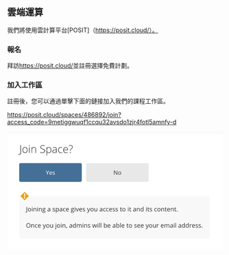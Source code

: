 ## 雲端運算

我們將使用雲計算平台[POSIT]（https://posit.cloud/）。

### 報名

拜訪<https://posit.cloud/>並註冊選擇免費計劃。

### 加入工作區

註冊後，您可以通過單擊下面的鏈接加入我們的課程工作區。

<https://posit.cloud/spaces/486892/join?access_code=9metiggwuqf1ccqu32avsdo1zjr4fotl5amnfy-d>

![](../img/2024-02-29-17-30-37.png)